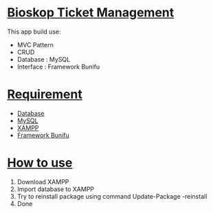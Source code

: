 <a href="https://github.com/vatikajuniar/TicketManagement"><h1>Bioskop Ticket Management</h1></a>

<p>This app build use: </p>
<ul>
  <li>MVC Pattern</li>
  <li>CRUD</li>
  <li>Database : MySQL</li>
  <li>Interface : Framework Bunifu</li>
</ul>

<a href="https://github.com/vatikajuniar/TicketManagement#Requirement"><h1>Requirement</h1></a>
<ul>
   <li><a href="https://drive.google.com/drive/folders/1x5jobzyDHboWZFntMurX3-5LSNMV9x28">Database</a></li>
   <li><a href="https://www.mysql.com/">MySQL</a></li>
   <li><a href="https://www.apachefriends.org/">XAMPP</a></li>
  <li><a href="https://pesktop.com/en/windows/bunifu_ui_winforms_dataviz_advanced">Framework Bunifu</a></li>
</ul>

<a href="https://github.com/vatikajuniar/TicketManagement#How-To-Use"><h1>How to use </h1></a>
  
  1. Download XAMPP
  2. Import database to XAMPP
  3. Try  to reinstall package using command Update-Package -reinstall
  4. Done
